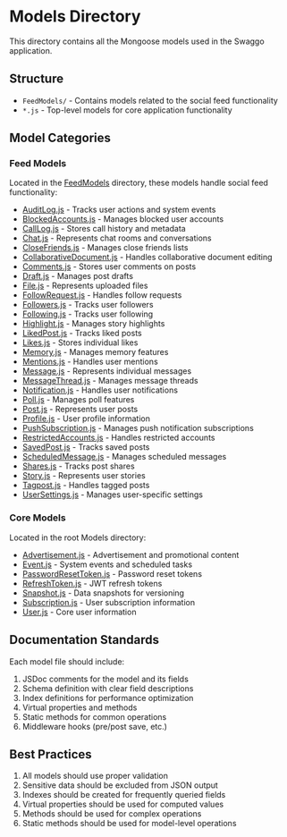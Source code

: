 # Models Directory

This directory contains all the Mongoose models used in the Swaggo application.

## Structure

- `FeedModels/` - Contains models related to the social feed functionality
- `*.js` - Top-level models for core application functionality

## Model Categories

### Feed Models
Located in the [FeedModels](file:///c:/swaggo-testing/Swaggo/Website/Backend/Models/FeedModels) directory, these models handle social feed functionality:

- [AuditLog.js](file:///c:/swaggo-testing/Swaggo/Website/Backend/Models/FeedModels/AuditLog.js) - Tracks user actions and system events
- [BlockedAccounts.js](file:///c:/swaggo-testing/Swaggo/Website/Backend/Models/FeedModels/BlockedAccounts.js) - Manages blocked user accounts
- [CallLog.js](file:///c:/swaggo-testing/Swaggo/Website/Backend/Models/FeedModels/CallLog.js) - Stores call history and metadata
- [Chat.js](file:///c:/swaggo-testing/Swaggo/Website/Backend/Models/FeedModels/Chat.js) - Represents chat rooms and conversations
- [CloseFriends.js](file:///c:/swaggo-testing/Swaggo/Website/Backend/Models/FeedModels/CloseFriends.js) - Manages close friends lists
- [CollaborativeDocument.js](file:///c:/swaggo-testing/Swaggo/Website/Backend/Models/FeedModels/CollaborativeDocument.js) - Handles collaborative document editing
- [Comments.js](file:///c:/swaggo-testing/Swaggo/Website/Backend/Models/FeedModels/Comments.js) - Stores user comments on posts
- [Draft.js](file:///c:/swaggo-testing/Swaggo/Website/Backend/Models/FeedModels/Draft.js) - Manages post drafts
- [File.js](file:///c:/swaggo-testing/Swaggo/Website/Backend/Models/FeedModels/File.js) - Represents uploaded files
- [FollowRequest.js](file:///c:/swaggo-testing/Swaggo/Website/Backend/Models/FeedModels/FollowRequest.js) - Handles follow requests
- [Followers.js](file:///c:/swaggo-testing/Swaggo/Website/Backend/Models/FeedModels/Followers.js) - Tracks user followers
- [Following.js](file:///c:/swaggo-testing/Swaggo/Website/Backend/Models/FeedModels/Following.js) - Tracks user following
- [Highlight.js](file:///c:/swaggo-testing/Swaggo/Website/Backend/Models/FeedModels/Highlight.js) - Manages story highlights
- [LikedPost.js](file:///c:/swaggo-testing/Swaggo/Website/Backend/Models/FeedModels/LikedPost.js) - Tracks liked posts
- [Likes.js](file:///c:/swaggo-testing/Swaggo/Website/Backend/Models/FeedModels/Likes.js) - Stores individual likes
- [Memory.js](file:///c:/swaggo-testing/Swaggo/Website/Backend/Models/FeedModels/Memory.js) - Manages memory features
- [Mentions.js](file:///c:/swaggo-testing/Swaggo/Website/Backend/Models/FeedModels/Mentions.js) - Handles user mentions
- [Message.js](file:///c:/swaggo-testing/Swaggo/Website/Backend/Models/FeedModels/Message.js) - Represents individual messages
- [MessageThread.js](file:///c:/swaggo-testing/Swaggo/Website/Backend/Models/FeedModels/MessageThread.js) - Manages message threads
- [Notification.js](file:///c:/swaggo-testing/Swaggo/Website/Backend/Models/FeedModels/Notification.js) - Handles user notifications
- [Poll.js](file:///c:/swaggo-testing/Swaggo/Website/Backend/Models/FeedModels/Poll.js) - Manages poll features
- [Post.js](file:///c:/swaggo-testing/Swaggo/Website/Backend/Models/FeedModels/Post.js) - Represents user posts
- [Profile.js](file:///c:/swaggo-testing/Swaggo/Website/Backend/Models/FeedModels/Profile.js) - User profile information
- [PushSubscription.js](file:///c:/swaggo-testing/Swaggo/Website/Backend/Models/FeedModels/PushSubscription.js) - Manages push notification subscriptions
- [RestrictedAccounts.js](file:///c:/swaggo-testing/Swaggo/Website/Backend/Models/FeedModels/RestrictedAccounts.js) - Handles restricted accounts
- [SavedPost.js](file:///c:/swaggo-testing/Swaggo/Website/Backend/Models/FeedModels/SavedPost.js) - Tracks saved posts
- [ScheduledMessage.js](file:///c:/swaggo-testing/Swaggo/Website/Backend/Models/FeedModels/ScheduledMessage.js) - Manages scheduled messages
- [Shares.js](file:///c:/swaggo-testing/Swaggo/Website/Backend/Models/FeedModels/Shares.js) - Tracks post shares
- [Story.js](file:///c:/swaggo-testing/Swaggo/Website/Backend/Models/FeedModels/Story.js) - Represents user stories
- [Tagpost.js](file:///c:/swaggo-testing/Swaggo/Website/Backend/Models/FeedModels/Tagpost.js) - Handles tagged posts
- [UserSettings.js](file:///c:/swaggo-testing/Swaggo/Website/Backend/Models/FeedModels/UserSettings.js) - Manages user-specific settings

### Core Models
Located in the root Models directory:

- [Advertisement.js](file:///c:/swaggo-testing/Swaggo/Website/Backend/Models/Advertisement.js) - Advertisement and promotional content
- [Event.js](file:///c:/swaggo-testing/Swaggo/Website/Backend/Models/Event.js) - System events and scheduled tasks
- [PasswordResetToken.js](file:///c:/swaggo-testing/Swaggo/Website/Backend/Models/PasswordResetToken.js) - Password reset tokens
- [RefreshToken.js](file:///c:/swaggo-testing/Swaggo/Website/Backend/Models/RefreshToken.js) - JWT refresh tokens
- [Snapshot.js](file:///c:/swaggo-testing/Swaggo/Website/Backend/Models/Snapshot.js) - Data snapshots for versioning
- [Subscription.js](file:///c:/swaggo-testing/Swaggo/Website/Backend/Models/Subscription.js) - User subscription information
- [User.js](file:///c:/swaggo-testing/Swaggo/Website/Backend/Models/User.js) - Core user information

## Documentation Standards

Each model file should include:
1. JSDoc comments for the model and its fields
2. Schema definition with clear field descriptions
3. Index definitions for performance optimization
4. Virtual properties and methods
5. Static methods for common operations
6. Middleware hooks (pre/post save, etc.)

## Best Practices

1. All models should use proper validation
2. Sensitive data should be excluded from JSON output
3. Indexes should be created for frequently queried fields
4. Virtual properties should be used for computed values
5. Methods should be used for complex operations
6. Static methods should be used for model-level operations